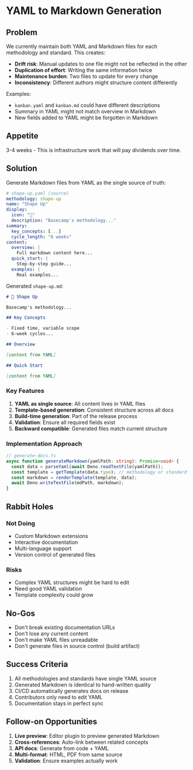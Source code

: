 # YAML to Markdown Generation

## Problem

We currently maintain both YAML and Markdown files for each methodology and standard. This creates:

- **Drift risk**: Manual updates to one file might not be reflected in the other
- **Duplication of effort**: Writing the same information twice
- **Maintenance burden**: Two files to update for every change
- **Inconsistency**: Different authors might structure content differently

Examples:

- `kanban.yaml` and `kanban.md` could have different descriptions
- Summary in YAML might not match overview in Markdown
- New fields added to YAML might be forgotten in Markdown

## Appetite

3-4 weeks - This is infrastructure work that will pay dividends over time.

## Solution

Generate Markdown files from YAML as the single source of truth:

```yaml
# shape-up.yaml (source)
methodology: shape-up
name: "Shape Up"
display:
  icon: "🎯"
  description: "Basecamp's methodology..."
summary:
  key_concepts: [...]
  cycle_length: "6 weeks"
content:
  overview: |
    Full markdown content here...
  quick_start: |
    Step-by-step guide...
  examples: |
    Real examples...
```

Generated `shape-up.md`:

```markdown
# 🎯 Shape Up

Basecamp's methodology...

## Key Concepts

- Fixed time, variable scope
- 6-week cycles...

## Overview

[content from YAML]

## Quick Start

[content from YAML]
```

### Key Features

1. **YAML as single source**: All content lives in YAML files
2. **Template-based generation**: Consistent structure across all docs
3. **Build-time generation**: Part of the release process
4. **Validation**: Ensure all required fields exist
5. **Backward compatible**: Generated files match current structure

### Implementation Approach

```typescript
// generate-docs.ts
async function generateMarkdown(yamlPath: string): Promise<void> {
  const data = parseYaml(await Deno.readTextFile(yamlPath));
  const template = getTemplate(data.type); // methodology or standard
  const markdown = renderTemplate(template, data);
  await Deno.writeTextFile(mdPath, markdown);
}
```

## Rabbit Holes

### Not Doing

- Custom Markdown extensions
- Interactive documentation
- Multi-language support
- Version control of generated files

### Risks

- Complex YAML structures might be hard to edit
- Need good YAML validation
- Template complexity could grow

## No-Gos

- Don't break existing documentation URLs
- Don't lose any current content
- Don't make YAML files unreadable
- Don't generate files in source control (build artifact)

## Success Criteria

1. All methodologies and standards have single YAML source
2. Generated Markdown is identical to hand-written quality
3. CI/CD automatically generates docs on release
4. Contributors only need to edit YAML
5. Documentation stays in perfect sync

## Follow-on Opportunities

1. **Live preview**: Editor plugin to preview generated Markdown
2. **Cross-references**: Auto-link between related concepts
3. **API docs**: Generate from code + YAML
4. **Multi-format**: HTML, PDF from same source
5. **Validation**: Ensure examples actually work
